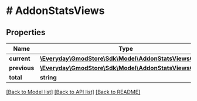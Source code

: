 # # AddonStatsViews

## Properties

Name | Type | Description | Notes
------------ | ------------- | ------------- | -------------
**current** | [**\Everyday\GmodStore\Sdk\Model\AddonStatsViewsCurrent**](AddonStatsViewsCurrent.md) |  | [optional]
**previous** | [**\Everyday\GmodStore\Sdk\Model\AddonStatsViewsCurrent**](AddonStatsViewsCurrent.md) |  | [optional]
**total** | **string** |  | [optional]

[[Back to Model list]](../../README.md#models) [[Back to API list]](../../README.md#endpoints) [[Back to README]](../../README.md)

